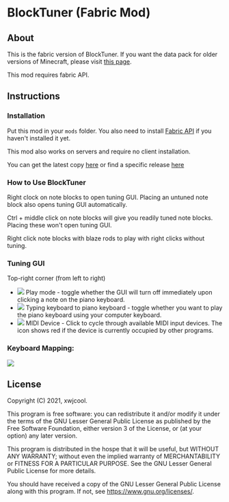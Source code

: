 # BlockTuner (Fabric Mod)

## About

This is the fabric version of BlockTuner. If you want the data pack for older versions of Minecraft, please visit [this page](https://github.com/xwjcool123/blocktuner).

This mod requires fabric API.

## Instructions

### Installation

Put this mod in your `mods` folder. You also need to install [Fabric API](https://www.curseforge.com/minecraft/mc-mods/fabric-api) if you haven't installed it yet.

This mod also works on servers and require no client installation.

You can get the latest copy [here](https://github.com/xwjcool123/BlockTunerMod/releases/latest) or find a specific release [here](https://github.com/xwjcool123/BlockTunerMod/releases)

### How to Use BlockTuner

Right clock on note blocks to open tuning GUI. Placing an untuned note block also opens tuning GUI automatically.

Ctrl + middle click on note blocks will give you readily tuned note blocks. Placing these won't open tuning GUI.

Right click note blocks with blaze rods to play with right clicks without tuning.

### Tuning GUI

Top-right corner (from left to right)

* ![](https://xwj.cool/img/blocktuner/btWidget1.png) Play mode - toggle whether the GUI will turn off immediately upon clicking a note on the piano keyboard.
* ![](https://xwj.cool/img/blocktuner/btWidget2.png) Typing keyboard to piano keyboard - toggle whether you want to play the piano keyboard using your computer keyboard.
* ![](https://xwj.cool/img/blocktuner/btWidget3.png) MIDI Device - Click to cycle through available MIDI input devices. The icon shows red if the device is currently occupied by other programs.

### Keyboard Mapping:
![](https://xwj.cool/img/blocktuner/keymap.png)
## License

Copyright (C) 2021, xwjcool.

This program is free software: you can redistribute it and/or modify it under the terms of the GNU Lesser General Public License as published by the Free Software Foundation, either version 3 of the License, or (at your option) any later version.

This program is distributed in the hospe that it will be useful, but WITHOUT ANY WARRANTY; without even the implied warranty of MERCHANTABILITY or FITNESS FOR A PARTICULAR PURPOSE.  See the GNU Lesser General Public License for more details.

You should have received a copy of the GNU Lesser General Public License along with this program.  If not, see <https://www.gnu.org/licenses/>.
